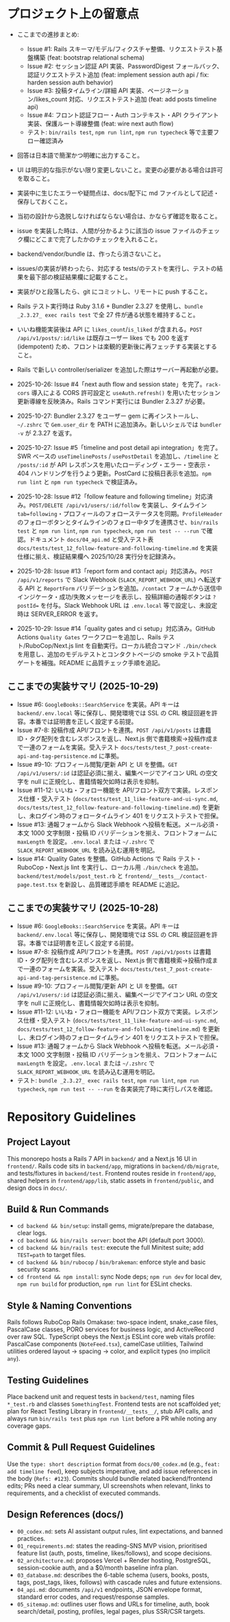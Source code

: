 # プロジェクト上の留意点

- ここまでの進捗まとめ:

  - Issue #1: Rails スキーマ/モデル/フィクスチャ整備、リクエストテスト基盤構築 (feat: bootstrap relational schema)
  - Issue #2: セッション認証 API 実装、PasswordDigest フォールバック、認証リクエストテスト追加 (feat: implement session auth api / fix: harden session auth behavior)
  - Issue #3: 投稿タイムライン/詳細 API 実装、ページネーション/likes_count 対応、リクエストテスト追加 (feat: add posts timeline api)
  - Issue #4: フロント認証フロー・Auth コンテキスト・API クライアント実装、保護ルート導線整備 (feat: wire next auth flow)
  - テスト: `bin/rails test`, `npm run lint`, `npm run typecheck` 等で主要フロー確認済み

- 回答は日本語で簡潔かつ明確に出力すること。
- UI は明示的な指示がない限り変更しないこと。変更の必要がある場合は許可を取ること。
- 実装中に生じたエラーや疑問点は、docs/配下に md ファイルとして記述・保存しておくこと。
- 当初の設計から逸脱しなければならない場合は、かならず確認を取ること。
- issue を実装した時は、人間が分かるように該当の issue ファイルのチェック欄にどこまで完了したかのチェックを入れること。
- backend/vendor/bundle は、作ったら消さないこと。
- issues/の実装が終わったら、対応する tests/のテストを実行し、テストの結果を最下部の検証結果欄に記載すること。
- 実装がひと段落したら、git にコミットし、リモートに push すること。
- Rails テスト実行時は Ruby 3.1.6 + Bundler 2.3.27 を使用し、`bundle _2.3.27_ exec rails test` で全 27 件が通る状態を維持すること。
- いいね機能実装後は API に `likes_count`/`is_liked` が含まれる。`POST /api/v1/posts/:id/like` は既存ユーザー likes でも 200 を返す (idempotent) ため、フロントは楽観的更新後に再フェッチする実装とすること。
- Rails で新しい controller/serializer を追加した際はサーバー再起動が必要。

- 2025-10-26: Issue #4「next auth flow and session state」を完了。`rack-cors` 導入による CORS 許可設定と `useAuth.refresh()` を用いたセッション更新導線を反映済み。Rails コマンド実行には Bundler 2.3.27 が必要。
- 2025-10-27: Bundler 2.3.27 をユーザー gem に再インストールし、`~/.zshrc` で `Gem.user_dir` を PATH に追加済み。新しいシェルでは `bundler -v` が 2.3.27 を返す。
- 2025-10-27: Issue #5「timeline and post detail api integration」を完了。SWR ベースの `useTimelinePosts` / `usePostDetail` を追加し、`/timeline` と `/posts/:id` が API レスポンスを用いたローディング・エラー・空表示・404 ハンドリングを行うよう更新。PostCard に投稿日表示を追加。`npm run lint` と `npm run typecheck` で検証済み。
- 2025-10-28: Issue #12「follow feature and following timeline」対応済み。`POST/DELETE /api/v1/users/:id/follow` を実装し、タイムライン `tab=following`・プロフィールのフォローステータスを同期。`ProfileHeader` のフォローボタンとタイムラインのフォロー中タブを連携させ、`bin/rails test` と `npm run lint`, `npm run typecheck`, `npm run test -- --run` で確認。ドキュメント `docs/04_api.md` と受入テスト表 `docs/tests/test_12_follow-feature-and-following-timeline.md` を実装仕様に揃え、検証結果欄へ 2025/10/28 実行分を記録済み。
- 2025-10-28: Issue #13「report form and contact api」対応済み。`POST /api/v1/reports` で Slack Webhook (`SLACK_REPORT_WEBHOOK_URL`) へ転送する API と `ReportForm` バリデーションを追加。`/contact` フォームから送信中インジケータ・成功/失敗メッセージを表示し、投稿詳細の通報ボタンは `?postId=` を付与。Slack Webhook URL は `.env.local` 等で設定し、未設定時は SERVER_ERROR を返す。
- 2025-10-29: Issue #14「quality gates and ci setup」対応済み。GitHub Actions `Quality Gates` ワークフローを追加し、Rails テスト/RuboCop/Next.js lint を自動実行。ローカル統合コマンド `./bin/check` を用意し、追加のモデルテストとコンタクトページの smoke テストで品質ゲートを補強。README に品質チェック手順を追記。

## ここまでの実装サマリ (2025-10-29)

- Issue #6: `GoogleBooks::SearchService` を実装。API キーは `backend/.env.local` 等に保存し、開発環境では SSL の CRL 検証回避を許容。本番では証明書を正しく設定する前提。
- Issue #7-8: 投稿作成 API/フロントを連携。`POST /api/v1/posts` は書籍 ID・タグ配列を含むレスポンスを返し、Next.js 側で書籍検索→投稿作成まで一連のフォームを実装。受入テスト `docs/tests/test_7_post-create-api-and-tag-persistence.md` に準拠。
- Issue #9-10: プロフィール閲覧/更新 API と UI を整備。`GET /api/v1/users/:id` は認証必須に揃え、編集ページでアイコン URL の空文字を null に正規化し、書籍情報欠如時は表示を抑制。
- Issue #11-12: いいね・フォロー機能を API/フロント双方で実装。レスポンス仕様・受入テスト (`docs/tests/test_11_like-feature-and-ui-sync.md`, `docs/tests/test_12_follow-feature-and-following-timeline.md`) を更新し、未ログイン時のフォロータイムライン 401 をリクエストテストで担保。
- Issue #13: 通報フォームから Slack Webhook へ投稿を転送。メール必須・本文 1000 文字制限・投稿 ID バリデーションを揃え、フロントフォームに `maxLength` を設定。`.env.local` または `~/.zshrc` で `SLACK_REPORT_WEBHOOK_URL` を読み込む運用を明記。
- Issue #14: Quality Gates を整備。GitHub Actions で Rails テスト・RuboCop・Next.js lint を実行し、ローカル用 `./bin/check` を追加。`backend/test/models/post_test.rb` と `frontend/__tests__/contact-page.test.tsx` を新設し、品質確認手順を README に追記。

## ここまでの実装サマリ (2025-10-28)

- Issue #6: `GoogleBooks::SearchService` を実装。API キーは `backend/.env.local` 等に保存し、開発環境では SSL の CRL 検証回避を許容。本番では証明書を正しく設定する前提。
- Issue #7-8: 投稿作成 API/フロントを連携。`POST /api/v1/posts` は書籍 ID・タグ配列を含むレスポンスを返し、Next.js 側で書籍検索→投稿作成まで一連のフォームを実装。受入テスト `docs/tests/test_7_post-create-api-and-tag-persistence.md` に準拠。
- Issue #9-10: プロフィール閲覧/更新 API と UI を整備。`GET /api/v1/users/:id` は認証必須に揃え、編集ページでアイコン URL の空文字を null に正規化し、書籍情報欠如時は表示を抑制。
- Issue #11-12: いいね・フォロー機能を API/フロント双方で実装。レスポンス仕様・受入テスト (`docs/tests/test_11_like-feature-and-ui-sync.md`, `docs/tests/test_12_follow-feature-and-following-timeline.md`) を更新し、未ログイン時のフォロータイムライン 401 をリクエストテストで担保。
- Issue #13: 通報フォームから Slack Webhook へ投稿を転送。メール必須・本文 1000 文字制限・投稿 ID バリデーションを揃え、フロントフォームに `maxLength` を設定。`.env.local` または `~/.zshrc` で `SLACK_REPORT_WEBHOOK_URL` を読み込む運用を明記。
- テスト: `bundle _2.3.27_ exec rails test`, `npm run lint`, `npm run typecheck`, `npm run test -- --run` を各実装完了時に実行しパスを確認。

# Repository Guidelines

## Project Layout

This monorepo hosts a Rails 7 API in `backend/` and a Next.js 16 UI in `frontend/`. Rails code sits in `backend/app`, migrations in `backend/db/migrate`, and tests/fixtures in `backend/test`. Frontend routes reside in `frontend/app`, shared helpers in `frontend/app/lib`, static assets in `frontend/public`, and design docs in `docs/`.

## Build & Run Commands

- `cd backend && bin/setup`: install gems, migrate/prepare the database, clear logs.
- `cd backend && bin/rails server`: boot the API (default port 3000).
- `cd backend && bin/rails test`: execute the full Minitest suite; add `TEST=path` to target files.
- `cd backend && bin/rubocop` / `bin/brakeman`: enforce style and basic security scans.
- `cd frontend && npm install`: sync Node deps; `npm run dev` for local dev, `npm run build` for production, `npm run lint` for ESLint checks.

## Style & Naming Conventions

Rails follows RuboCop Rails Omakase: two-space indent, snake_case files, PascalCase classes, PORO services for business logic, and ActiveRecord over raw SQL. TypeScript obeys the Next.js ESLint core web vitals profile: PascalCase components (`NoteFeed.tsx`), camelCase utilities, Tailwind utilities ordered layout → spacing → color, and explicit types (no implicit `any`).

## Testing Guidelines

Place backend unit and request tests in `backend/test`, naming files `*_test.rb` and classes `SomethingTest`. Frontend tests are not scaffolded yet; plan for React Testing Library in `frontend/__tests__/`, stub API calls, and always run `bin/rails test` plus `npm run lint` before a PR while noting any coverage gaps.

## Commit & Pull Request Guidelines

Use the `type: short description` format from `docs/00_codex.md` (e.g., `feat: add timeline feed`), keep subjects imperative, and add issue references in the body (`Refs: #123`). Commits should bundle related backend/frontend edits; PRs need a clear summary, UI screenshots when relevant, links to requirements, and a checklist of executed commands.

## Design References (docs/)

- `00_codex.md`: sets AI assistant output rules, lint expectations, and banned practices.
- `01_requirements.md`: states the reading-SNS MVP vision, prioritised feature list (auth, posts, timeline, likes/follows), and scope decisions.
- `02_architecture.md`: proposes Vercel + Render hosting, PostgreSQL, session-cookie auth, and a $0/month baseline infra plan.
- `03_database.md`: describes the 6-table schema (users, books, posts, tags, post_tags, likes, follows) with cascade rules and future extensions.
- `04_api.md`: documents `/api/v1` endpoints, JSON envelope format, standard error codes, and request/response samples.
- `05_sitemap.md`: outlines user flows and URLs for timeline, auth, book search/detail, posting, profiles, legal pages, plus SSR/CSR targets.
